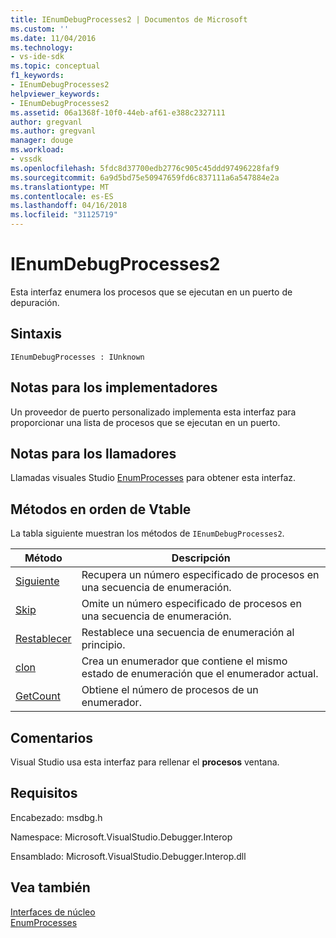 ```yaml
---
title: IEnumDebugProcesses2 | Documentos de Microsoft
ms.custom: ''
ms.date: 11/04/2016
ms.technology:
- vs-ide-sdk
ms.topic: conceptual
f1_keywords:
- IEnumDebugProcesses2
helpviewer_keywords:
- IEnumDebugProcesses2
ms.assetid: 06a1368f-10f0-44eb-af61-e388c2327111
author: gregvanl
ms.author: gregvanl
manager: douge
ms.workload:
- vssdk
ms.openlocfilehash: 5fdc8d37700edb2776c905c45ddd97496228faf9
ms.sourcegitcommit: 6a9d5bd75e50947659fd6c837111a6a547884e2a
ms.translationtype: MT
ms.contentlocale: es-ES
ms.lasthandoff: 04/16/2018
ms.locfileid: "31125719"
---
```

# <a name="ienumdebugprocesses2"></a>IEnumDebugProcesses2
Esta interfaz enumera los procesos que se ejecutan en un puerto de depuración.  
  
## <a name="syntax"></a>Sintaxis  
  
```  
IEnumDebugProcesses : IUnknown  
```  
  
## <a name="notes-for-implementers"></a>Notas para los implementadores  
 Un proveedor de puerto personalizado implementa esta interfaz para proporcionar una lista de procesos que se ejecutan en un puerto.  
  
## <a name="notes-for-callers"></a>Notas para los llamadores  
 Llamadas visuales Studio [EnumProcesses](../../../extensibility/debugger/reference/idebugport2-enumprocesses.md) para obtener esta interfaz.  
  
## <a name="methods-in-vtable-order"></a>Métodos en orden de Vtable  
 La tabla siguiente muestran los métodos de `IEnumDebugProcesses2`.  
  
|Método|Descripción|  
|------------|-----------------|  
|[Siguiente](../../../extensibility/debugger/reference/ienumdebugprocesses2-next.md)|Recupera un número especificado de procesos en una secuencia de enumeración.|  
|[Skip](../../../extensibility/debugger/reference/ienumdebugprocesses2-skip.md)|Omite un número especificado de procesos en una secuencia de enumeración.|  
|[Restablecer](../../../extensibility/debugger/reference/ienumdebugprocesses2-reset.md)|Restablece una secuencia de enumeración al principio.|  
|[clon](../../../extensibility/debugger/reference/ienumdebugprocesses2-clone.md)|Crea un enumerador que contiene el mismo estado de enumeración que el enumerador actual.|  
|[GetCount](../../../extensibility/debugger/reference/ienumdebugprocesses2-getcount.md)|Obtiene el número de procesos de un enumerador.|  
  
## <a name="remarks"></a>Comentarios  
 Visual Studio usa esta interfaz para rellenar el **procesos** ventana.  
  
## <a name="requirements"></a>Requisitos  
 Encabezado: msdbg.h  
  
 Namespace: Microsoft.VisualStudio.Debugger.Interop  
  
 Ensamblado: Microsoft.VisualStudio.Debugger.Interop.dll  
  
## <a name="see-also"></a>Vea también  
 [Interfaces de núcleo](../../../extensibility/debugger/reference/core-interfaces.md)   
 [EnumProcesses](../../../extensibility/debugger/reference/idebugport2-enumprocesses.md)